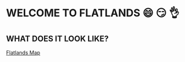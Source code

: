 # WELCOME TO FLATLANDS :smile: :smirk: :ok_hand: 

## WHAT DOES IT LOOK LIKE?
[Flatlands Map](https://github.com/durquhart7097/hello-world/blob/master/map.geojson)
